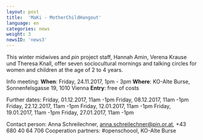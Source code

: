 ```yaml
---
layout: post
title:  'MaKi - MotherChildHangout'
language: en
categories: news
weight: 3
newsID: 'news3'
---
```


This winter midwives and *pin* project staff, Hannah Amin, Verena Krause und Theresa Knall, offer seven sociocultural mornings and talking circles for women and children at the age of 2 to 4 years.

Info meeting:
**When**: Friday, 24.11.2017, 1pm - 3pm 
**Where**: KO-Alte Burse, Sonnenfelsgasse 19, 1010 Vienna
**Entry**: free of costs

Further dates: 
Friday, 01.12.2017, 11am -1pm
Friday, 08.12.2017, 11am -1pm
Friday, 22.12.2017, 11am -1pm
Friday, 12.01.2017, 11am -1pm
Friday, 19.01.2017, 11am -1pm
Friday, 27.01.2017, 11am -1pm

Contact person: Anna Schreilechner, anna.schreilechner@pin.or.at, +43 680 40 64 706
Cooperation partners: #openschoool, KO-Alte Burse 
